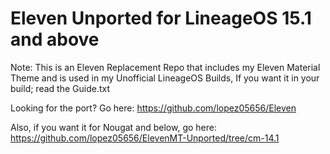 # Eleven Unported for LineageOS 15.1 and above
Note: This is an Eleven Replacement Repo that includes my Eleven Material Theme and is used in my Unofficial LineageOS Builds, If you want it in your build; read the Guide.txt

Looking for the port? Go here: https://github.com/lopez05656/Eleven

Also, if you want it for Nougat and below, go here: https://github.com/lopez05656/ElevenMT-Unported/tree/cm-14.1


